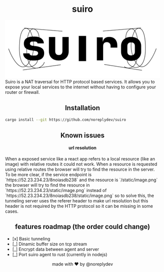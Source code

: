 
<h1 align="center">suiro</h1>

![suiro-logo](https://raw.githubusercontent.com/noreplydev/suiro/assets/suiro_logo.png)
Suiro is a NAT traversal for HTTP protocol based services. It allows you to expose your local services to the internet without having to configure your router or firewall. 

<h2 align="center">Installation</h2>

```bash
cargo install --git https://github.com/noreplydev/suiro
```

<h2 align="center">Known issues</h2>

<h4 align="center">url resolution</h4>
When a exposed service like a react app refers to a local resource (like an image) with relative routes it could not work. When a resource is requested using relative routes the browser will try to find the resource in the server. To be more clear, if the service endpoint is `https://52.23.234.23/8noiasdb238` and the resource is `/static/image.png` the browser will try to find the resource in `https://52.23.234.23/static/image.png` instead of `https://52.23.234.23/8noiasdb238/static/image.png` so to solve this, the tunneling server uses the referer header to make url resolution but this header is not required by the HTTP protocol so it can be missing in some cases. 

<h2 align="center">features roadmap (the order could change)</h2>

- [x]️ Basic tunneling
- [_]️ Dinamic buffer size on tcp stream
- [_] Encrypt data between agent and server
- [_] Port suiro agent to rust (currently in nodejs)


<p align="center">made with ❤️ by @noreplydev</p>